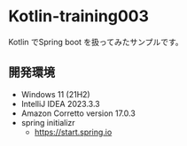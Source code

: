# Kotlin-training003

Kotlin でSpring boot を扱ってみたサンプルです。

## 開発環境

- Windows 11 (21H2)
- IntelliJ IDEA 2023.3.3
- Amazon Corretto version 17.0.3
- spring initializr
  - <https://start.spring.io> 
